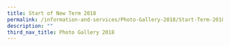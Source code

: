 ```yaml
---
title: Start of New Term 2018
permalink: /information-and-services/Photo-Gallery-2018/Start-Term-2018/permalink
description: ""
third_nav_title: Photo Gallery 2018
---
```

